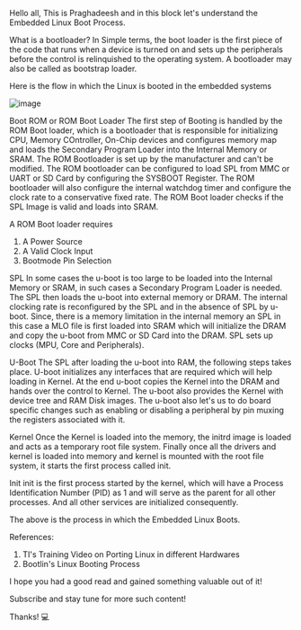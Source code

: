 Hello all, This is Praghadeesh and in this block let's understand the Embedded Linux Boot Process.

What is a bootloader?
In Simple terms, the boot loader is the first piece of the code that runs when a device is turned on and sets up the peripherals before the control is relinquished to
the operating system. A bootloader may also be called as bootstrap loader.

Here is the flow in which the Linux is booted in the embedded systems

![image](https://user-images.githubusercontent.com/102030901/192956031-1019b53f-f944-48ce-9b34-57ed910ef193.png)


Boot ROM or ROM Boot Loader
The first step of Booting is handled by the ROM Boot loader, which is a bootloader that is responsible for initializing CPU, Memory COntroller, On-Chip devices and configures memory map and loads the Secondary Program Loader into the Internal Memory or SRAM. The ROM Bootloader is set up by the manufacturer and can't be modified. The ROM bootloader can be configured to load SPL from MMC or UART or SD Card by configuring the SYSBOOT Register. The ROM bootloader will also configure the internal watchdog timer and configure the clock rate to a conservative fixed rate. The ROM Boot loader checks if the SPL Image is valid and loads into SRAM.

A ROM Boot loader requires
1. A Power Source
2. A Valid Clock Input
3. Bootmode Pin Selection

SPL
In some cases the u-boot is too large to be loaded into the Internal Memory or SRAM, in such cases a Secondary Program Loader is needed. The SPL then loads the u-boot into external memory or DRAM. The internal clocking rate is reconfigured by the SPL and in the absence of SPL by u-boot. Since, there is a memory limitation in the internal memory an SPL in this case a MLO file is first loaded into SRAM which will initialize the DRAM and copy the u-boot from MMC or SD Card into the DRAM. SPL sets up clocks (MPU, Core and Peripherals). 

U-Boot
The SPL after loading the u-boot into RAM, the following steps takes place. U-boot initializes any interfaces that are required which will help loading in Kernel. At the end u-boot copies the Kernel into the DRAM and hands over the control to Kernel. The u-boot also provides the Kernel with device tree and RAM Disk images. The u-boot also let's us to do board specific changes such as enabling or disabling a peripheral by pin muxing the registers associated with it. 

Kernel 
Once the Kernel is loaded into the memory, the initrd image is loaded and acts as a temporary root file system. Finally once all the drivers and kernel is loaded into memory and kernel is mounted with the root file system, it starts the first process called init.

Init
init is the first process started by the kernel, which will have a Process Identification Number (PID) as 1 and will serve as the parent for all other processes. And all other services are initialized consequently.

The above is the process in which the Embedded Linux Boots.

References:
1. TI's Training Video on Porting Linux in different Hardwares
2. Bootlin's Linux Booting Process

I hope you had a good read and gained something valuable out of it!

Subscribe and stay tune for more such content!

Thanks! 💻
